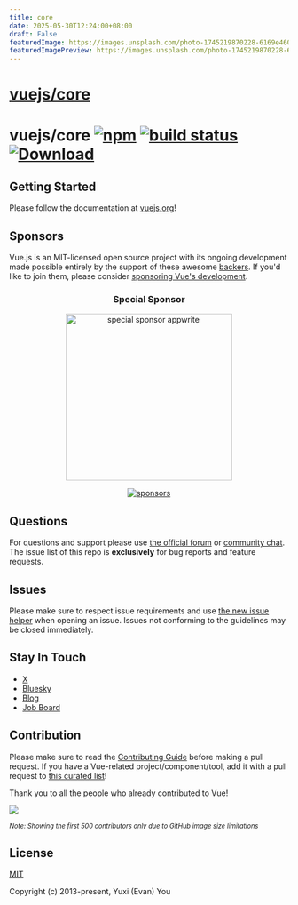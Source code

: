 ```yaml
---
title: core
date: 2025-05-30T12:24:00+08:00
draft: False
featuredImage: https://images.unsplash.com/photo-1745219870228-6169e46004ee?ixid=M3w0NjAwMjJ8MHwxfHJhbmRvbXx8fHx8fHx8fDE3NDg1NzkwMTN8&ixlib=rb-4.1.0
featuredImagePreview: https://images.unsplash.com/photo-1745219870228-6169e46004ee?ixid=M3w0NjAwMjJ8MHwxfHJhbmRvbXx8fHx8fHx8fDE3NDg1NzkwMTN8&ixlib=rb-4.1.0
---
```


# [vuejs/core](https://github.com/vuejs/core)

# vuejs/core [![npm](https://img.shields.io/npm/v/vue.svg)](https://www.npmjs.com/package/vue) [![build status](https://github.com/vuejs/core/actions/workflows/ci.yml/badge.svg?branch=main)](https://github.com/vuejs/core/actions/workflows/ci.yml) [![Download](https://img.shields.io/npm/dm/vue)](https://www.npmjs.com/package/vue)

## Getting Started

Please follow the documentation at [vuejs.org](https://vuejs.org/)!

## Sponsors

Vue.js is an MIT-licensed open source project with its ongoing development made possible entirely by the support of these awesome [backers](https://github.com/vuejs/core/blob/main/BACKERS.md). If you'd like to join them, please consider [ sponsoring Vue's development](https://vuejs.org/sponsor/).

<p align="center">
  <h3 align="center">Special Sponsor</h3>
</p>

<p align="center">
  <a target="_blank" href="https://github.com/appwrite/appwrite">
  <img alt="special sponsor appwrite" src="https://sponsors.vuejs.org/images/appwrite.svg" width="300">
  </a>
</p>

<p align="center">
  <a target="_blank" href="https://vuejs.org/sponsor/#current-sponsors">
    <img alt="sponsors" src="https://sponsors.vuejs.org/sponsors.svg?v3">
  </a>
</p>

## Questions

For questions and support please use [the official forum](https://forum.vuejs.org) or [community chat](https://chat.vuejs.org/). The issue list of this repo is **exclusively** for bug reports and feature requests.

## Issues

Please make sure to respect issue requirements and use [the new issue helper](https://new-issue.vuejs.org/) when opening an issue. Issues not conforming to the guidelines may be closed immediately.

## Stay In Touch

- [X](https://x.com/vuejs)
- [Bluesky](https://bsky.app/profile/vuejs.org)
- [Blog](https://blog.vuejs.org/)
- [Job Board](https://vuejobs.com/?ref=vuejs)

## Contribution

Please make sure to read the [Contributing Guide](https://github.com/vuejs/core/blob/main/.github/contributing.md) before making a pull request. If you have a Vue-related project/component/tool, add it with a pull request to [this curated list](https://github.com/vuejs/awesome-vue)!

Thank you to all the people who already contributed to Vue!

<a href="https://github.com/vuejs/core/graphs/contributors"><img src="https://opencollective.com/vuejs/contributors.svg?width=890&limit=500" /></a>

<sub>_Note: Showing the first 500 contributors only due to GitHub image size limitations_</sub>

## License

[MIT](https://opensource.org/licenses/MIT)

Copyright (c) 2013-present, Yuxi (Evan) You
